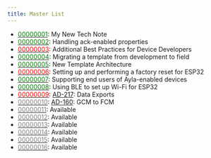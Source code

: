 ```yaml
---
title: Master List
---
```


* [<span style="color:green">00000001</span>](/tech-notes/00000001/): My New Tech Note
* [<span style="color:green">00000002</span>](/tech-notes/00000002/): Handling ack-enabled properties
* [<span style="color:red">00000003</span>](/tech-notes/00000003/): Additional Best Practices for Device Developers
* [<span style="color:green">00000004</span>](/tech-notes/00000004/): Migrating a template from development to field
* [<span style="color:green">00000005</span>](/tech-notes/00000005/): New Template Architecture
* [<span style="color:red">00000006</span>](/tech-notes/00000006/): Setting up and performing a factory reset for ESP32
* [<span style="color:green">00000007</span>](/tech-notes/00000007/): Supporting end users of Ayla-enabled devices
* [<span style="color:green">00000008</span>](/tech-notes/00000008/): Using BLE to set up Wi-Fi for ESP32
* [<span style="color:red">00000009</span>](/tech-notes/00000009/): [AD-217](https://aylanetworks.atlassian.net/browse/AD-217): Data Exports
* [<span style="color:gray">00000010</span>](/tech-notes/00000010/): [AD-160](https://aylanetworks.atlassian.net/browse/AD-160): GCM to FCM
* [<span style="color:gray">00000011</span>](/tech-notes/00000011/): Available 
* [<span style="color:gray">00000012</span>](/tech-notes/00000012/): Available
* [<span style="color:gray">00000013</span>](/tech-notes/00000013/): Available
* [<span style="color:gray">00000014</span>](/tech-notes/00000014/): Available
* [<span style="color:gray">00000015</span>](/tech-notes/00000015/): Available
* [<span style="color:gray">00000016</span>](/tech-notes/00000016/): Available